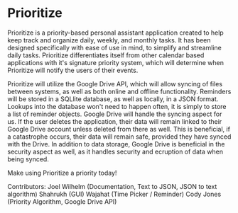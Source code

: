 # Prioritize
Prioritize is a priority-based personal assistant application created to help keep track and organize daily, weekly, and monthly tasks. It has been designed specifically with ease of use in mind, to simplify and streamline daily tasks. Prioritize differentiates itself from other calendar based applications with it's signature priority system, which will determine when Prioritize will notify the users of their events. 

Prioritize will utilize the Google Drive API, which will allow syncing of files between systems, as well as both online and offline functionality. Reminders will be stored in a SQLlite database, as well as locally, in a JSON format. Lookups into the database won't need to happen often, it is simply to store a list of reminder objects. Google Drive will handle the syncing aspect for us. If the user deletes the application, their data will remain linked to their Google Drive account unless deleted from there as well. This is beneficial, if a catastrophe occurs, their data will remain safe, provided they have synced with the Drive. In addition to data storage, Google Drive is beneficial in the security aspect as well, as it handles security and ecruption of data when being synced.

Make using Prioritize a priority today! 


Contributors: 
Joel Wilhelm (Documentation, Text to JSON, JSON to text algorithm)
Shahrukh (GUI)
Wajahat (Time Picker / Reminder)
Cody Jones (Priority Algorithm, Google Drive API)


